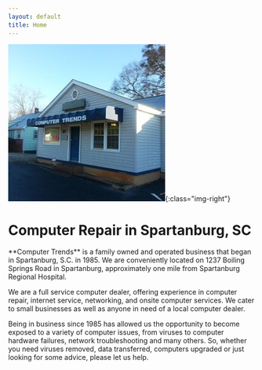 ```yaml
---
layout: default
title: Home
---
```

<script src="/js/handlebars-v3.0.3.js"></script>

![storefront](/images/storefront.jpg){:class="img-right"}

<h1>Computer Repair in Spartanburg, SC</h1>
**Computer Trends** is a family owned and operated business that began in Spartanburg, S.C. in 1985.
We are conveniently located on 1237 Boiling Springs Road in Spartanburg, approximately one mile from Spartanburg Regional Hospital.

We are a full service computer dealer, offering experience in computer repair, internet service, networking, and onsite computer services.
We cater to small businesses as well as anyone in need of a local computer dealer.

Being in business since 1985 has allowed us the opportunity to become exposed to a variety of computer issues,
from viruses to computer hardware failures, network troubleshooting and many others.
So, whether you need viruses removed, data transferred, computers upgraded or just looking for some advice, please let us help.

<div id="reviews"></div>

<script id="reviews-template" type="text/x-handlebars-template">
  {% raw %}
  <div class="review">
    <p class="review-title">{{ title }}</p>
    <p class="review-text">{{ text }}</p>
    <p class="review-author">{{ author }}</p>
  </div>
  {% endraw %}
</script>

<script src="/js/get_random_review.js"></script>
